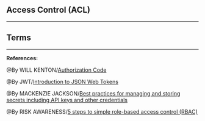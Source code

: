 ## **Access Control (ACL)**

-----------------------------------------------

## **Terms**

-----------------------------------------------

**References:**

@By WILL KENTON/[Authorization Code](https://www.investopedia.com/terms/a/authorization-code.asp)

@By JWT/[Introduction to JSON Web Tokens](https://jwt.io/introduction)

@By MACKENZIE JACKSON/[Best practices for managing and storing secrets including API keys and other credentials](https://blog.gitguardian.com/secrets-api-management/)

@By RISK AWARENESS/[5 steps to simple role-based access control (RBAC)](https://www.csoonline.com/article/3060780/5-steps-to-simple-role-based-access-control.html)